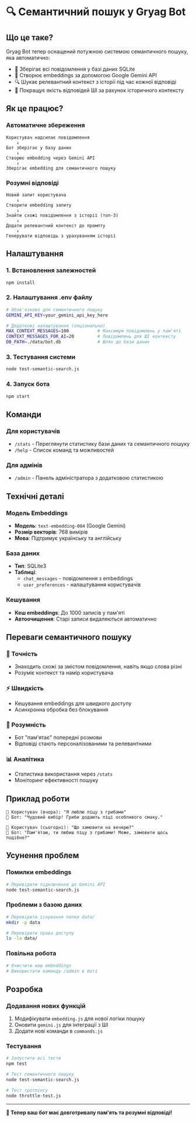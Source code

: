 # 🔍 Семантичний пошук у Gryag Bot

## Що це таке?

Gryag Bot тепер оснащений потужною системою семантичного пошуку, яка автоматично:
- 📝 Зберігає всі повідомлення у базі даних SQLite
- 🧠 Створює embeddings за допомогою Google Gemini API
- 🔍 Шукає релевантний контекст з історії під час кожної відповіді
- 💬 Покращує якість відповідей ШІ за рахунок історичного контексту

## Як це працює?

### Автоматичне збереження
```
Користувач надсилає повідомлення
    ↓
Бот зберігає у базу даних
    ↓
Створює embedding через Gemini API
    ↓
Зберігає embedding для семантичного пошуку
```

### Розумні відповіді
```
Новий запит користувача
    ↓
Створити embedding запиту
    ↓
Знайти схожі повідомлення з історії (топ-3)
    ↓
Додати релевантний контекст до промпту
    ↓
Генерувати відповідь з урахуванням історії
```

## Налаштування

### 1. Встановлення залежностей
```bash
npm install
```

### 2. Налаштування .env файлу
```bash
# Обов'язково для семантичного пошуку
GEMINI_API_KEY=your_gemini_api_key_here

# Додаткові налаштування (опціонально)
MAX_CONTEXT_MESSAGES=100           # Максимум повідомлень у пам'яті
CONTEXT_MESSAGES_FOR_AI=20         # Повідомлень для ШІ контексту
DB_PATH=./data/bot.db              # Шлях до бази даних
```

### 3. Тестування системи
```bash
node test-semantic-search.js
```

### 4. Запуск бота
```bash
npm start
```

## Команди

### Для користувачів
- `/stats` - Переглянути статистику бази даних та семантичного пошуку
- `/help` - Список команд та можливостей

### Для адмінів
- `/admin` - Панель адміністратора з додатковою статистикою

## Технічні деталі

### Модель Embeddings
- **Модель**: `text-embedding-004` (Google Gemini)
- **Розмір векторів**: 768 вимірів
- **Мова**: Підтримує українську та англійську

### База даних
- **Тип**: SQLite3
- **Таблиці**: 
  - `chat_messages` - повідомлення з embeddings
  - `user_preferences` - налаштування користувачів

### Кешування
- **Кеш embeddings**: До 1000 записів у пам'яті
- **Автоочищення**: Старі записи видаляються автоматично

## Переваги семантичного пошуку

### 🎯 Точність
- Знаходить схожі за змістом повідомлення, навіть якщо слова різні
- Розуміє контекст та намір користувача

### ⚡ Швидкість
- Кешування embeddings для швидкого доступу
- Асинхронна обробка без блокування

### 🧠 Розумність
- Бот "пам'ятає" попередні розмови
- Відповіді стають персоналізованими та релевантними

### 📊 Аналітика
- Статистика використання через `/stats`
- Моніторинг ефективності пошуку

## Приклад роботи

```
👤 Користувач (вчора): "Я люблю піцу з грибами"
🤖 Бот: "Чудовий вибір! Гриби додають піці особливого смаку."

👤 Користувач (сьогодні): "Що замовити на вечерю?"
🤖 Бот: "Пам'ятаю, ти любиш піцу з грибами! Може, замовити щось подібне?"
```

## Усунення проблем

### Помилки embeddings
```bash
# Перевірити підключення до Gemini API
node test-semantic-search.js
```

### Проблеми з базою даних
```bash
# Перевірити існування папки data/
mkdir -p data

# Перевірити права доступу
ls -la data/
```

### Повільна робота
```bash
# Очистити кеш embeddings
# Використати команду /admin в боті
```

## Розробка

### Додавання нових функцій
1. Модифікувати `embedding.js` для нової логіки пошуку
2. Оновити `gemini.js` для інтеграції з ШІ
3. Додати нові команди в `commands.js`

### Тестування
```bash
# Запустити всі тести
npm test

# Тест семантичного пошуку
node test-semantic-search.js

# Тест тротлінгу
node throttle-test.js
```

---

**🎉 Тепер ваш бот має довготривалу пам'ять та розумні відповіді!**
